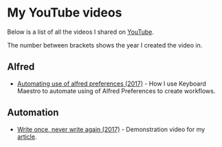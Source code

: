 # My YouTube videos
Below is a list of all the videos I shared on [YouTube](https://www.youtube.com/channel/UCEKqrUfr_FMKIO9XSJS4vDw).

The number between brackets shows the year I created the video in.

## Alfred
- [Automating use of alfred preferences (2017)](https://www.youtube.com/watch?v=cAPWl_cvq6I) - How I use Keyboard Maestro to automate using of Alfred Preferences to create workflows.

## Automation
- [Write once, never write again (2017)](https://www.youtube.com/watch?v=NfeKenZHfDQ&t=66s) - Demonstration video for my [article](https://medium.com/@NikitaVoloboev/write-once-never-write-again-c2fa1f6c4e8).